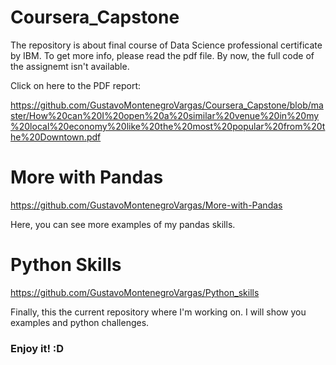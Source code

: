 # Coursera_Capstone
The repository is about final course of Data Science professional certificate by IBM.
To get more info, please read the pdf file. By now, the full code of the assignemt isn't available.

Click on here to the PDF report:

https://github.com/GustavoMontenegroVargas/Coursera_Capstone/blob/master/How%20can%20I%20open%20a%20similar%20venue%20in%20my%20local%20economy%20like%20the%20most%20popular%20from%20the%20Downtown.pdf

# More with Pandas

https://github.com/GustavoMontenegroVargas/More-with-Pandas

Here, you can see more examples of my pandas skills. 

# Python Skills

https://github.com/GustavoMontenegroVargas/Python_skills

Finally, this the current repository where I'm working on. 
I will show you examples and python challenges.

### Enjoy it! :D
